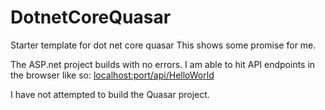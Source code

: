 # DotnetCoreQuasar
Starter template for dot net core quasar
This shows some promise for me.

The ASP.net project builds with no errors.
I am able to hit API endpoints in the browser like so:
[localhost:port/api/HelloWorld](localhost:port/api/HelloWorld)

I have not attempted to build the Quasar project.
